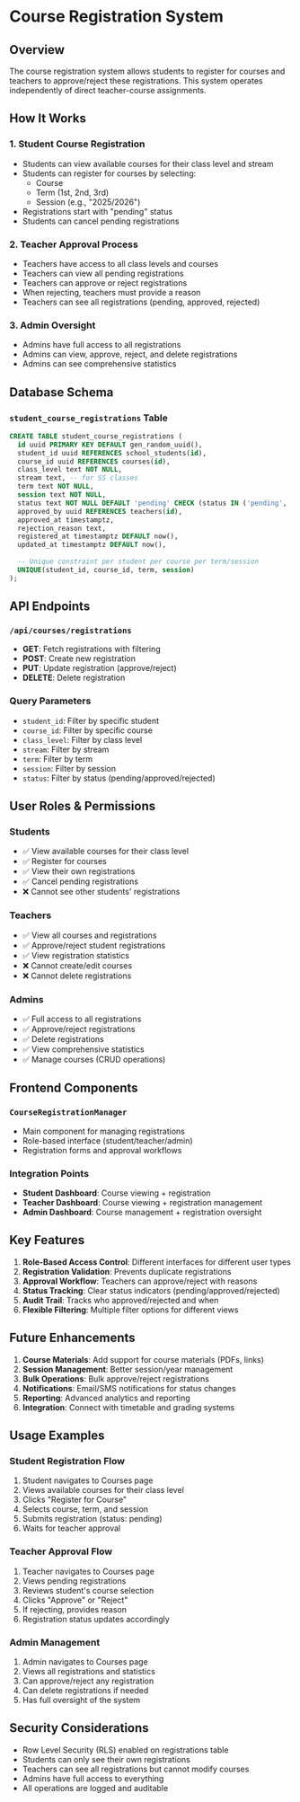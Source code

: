 # Course Registration System

## Overview

The course registration system allows students to register for courses and teachers to approve/reject these registrations. This system operates independently of direct teacher-course assignments.

## How It Works

### 1. Student Course Registration
- Students can view available courses for their class level and stream
- Students can register for courses by selecting:
  - Course
  - Term (1st, 2nd, 3rd)
  - Session (e.g., "2025/2026")
- Registrations start with "pending" status
- Students can cancel pending registrations

### 2. Teacher Approval Process
- Teachers have access to all class levels and courses
- Teachers can view all pending registrations
- Teachers can approve or reject registrations
- When rejecting, teachers must provide a reason
- Teachers can see all registrations (pending, approved, rejected)

### 3. Admin Oversight
- Admins have full access to all registrations
- Admins can view, approve, reject, and delete registrations
- Admins can see comprehensive statistics

## Database Schema

### `student_course_registrations` Table
```sql
CREATE TABLE student_course_registrations (
  id uuid PRIMARY KEY DEFAULT gen_random_uuid(),
  student_id uuid REFERENCES school_students(id),
  course_id uuid REFERENCES courses(id),
  class_level text NOT NULL,
  stream text, -- for SS classes
  term text NOT NULL,
  session text NOT NULL,
  status text NOT NULL DEFAULT 'pending' CHECK (status IN ('pending', 'approved', 'rejected')),
  approved_by uuid REFERENCES teachers(id),
  approved_at timestamptz,
  rejection_reason text,
  registered_at timestamptz DEFAULT now(),
  updated_at timestamptz DEFAULT now(),
  
  -- Unique constraint per student per course per term/session
  UNIQUE(student_id, course_id, term, session)
);
```

## API Endpoints

### `/api/courses/registrations`
- **GET**: Fetch registrations with filtering
- **POST**: Create new registration
- **PUT**: Update registration (approve/reject)
- **DELETE**: Delete registration

### Query Parameters
- `student_id`: Filter by specific student
- `course_id`: Filter by specific course
- `class_level`: Filter by class level
- `stream`: Filter by stream
- `term`: Filter by term
- `session`: Filter by session
- `status`: Filter by status (pending/approved/rejected)

## User Roles & Permissions

### Students
- ✅ View available courses for their class level
- ✅ Register for courses
- ✅ View their own registrations
- ✅ Cancel pending registrations
- ❌ Cannot see other students' registrations

### Teachers
- ✅ View all courses and registrations
- ✅ Approve/reject student registrations
- ✅ View registration statistics
- ❌ Cannot create/edit courses
- ❌ Cannot delete registrations

### Admins
- ✅ Full access to all registrations
- ✅ Approve/reject registrations
- ✅ Delete registrations
- ✅ View comprehensive statistics
- ✅ Manage courses (CRUD operations)

## Frontend Components

### `CourseRegistrationManager`
- Main component for managing registrations
- Role-based interface (student/teacher/admin)
- Registration forms and approval workflows

### Integration Points
- **Student Dashboard**: Course viewing + registration
- **Teacher Dashboard**: Course viewing + registration management
- **Admin Dashboard**: Course management + registration oversight

## Key Features

1. **Role-Based Access Control**: Different interfaces for different user types
2. **Registration Validation**: Prevents duplicate registrations
3. **Approval Workflow**: Teachers can approve/reject with reasons
4. **Status Tracking**: Clear status indicators (pending/approved/rejected)
5. **Audit Trail**: Tracks who approved/rejected and when
6. **Flexible Filtering**: Multiple filter options for different views

## Future Enhancements

1. **Course Materials**: Add support for course materials (PDFs, links)
2. **Session Management**: Better session/year management
3. **Bulk Operations**: Bulk approve/reject registrations
4. **Notifications**: Email/SMS notifications for status changes
5. **Reporting**: Advanced analytics and reporting
6. **Integration**: Connect with timetable and grading systems

## Usage Examples

### Student Registration Flow
1. Student navigates to Courses page
2. Views available courses for their class level
3. Clicks "Register for Course"
4. Selects course, term, and session
5. Submits registration (status: pending)
6. Waits for teacher approval

### Teacher Approval Flow
1. Teacher navigates to Courses page
2. Views pending registrations
3. Reviews student's course selection
4. Clicks "Approve" or "Reject"
5. If rejecting, provides reason
6. Registration status updates accordingly

### Admin Management
1. Admin navigates to Courses page
2. Views all registrations and statistics
3. Can approve/reject any registration
4. Can delete registrations if needed
5. Has full oversight of the system

## Security Considerations

- Row Level Security (RLS) enabled on registrations table
- Students can only see their own registrations
- Teachers can see all registrations but cannot modify courses
- Admins have full access to everything
- All operations are logged and auditable











